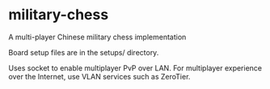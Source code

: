 # military-chess
A multi-player Chinese military chess implementation

Board setup files are in the setups/ directory.

Uses socket to enable multiplayer PvP over LAN. For multiplayer experience over the Internet, use VLAN services such as ZeroTier.
